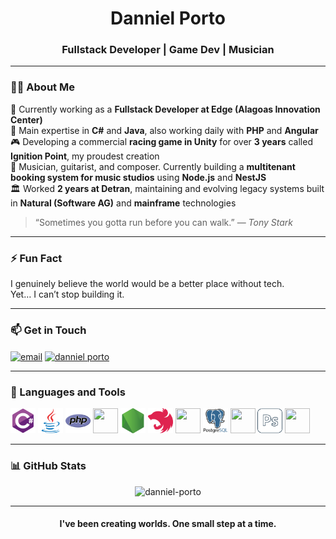 <h1 align="center">Danniel Porto</h1>
<h3 align="center">Fullstack Developer | Game Dev | Musician</h3>

---

### 👨‍💻 About Me

💼 Currently working as a **Fullstack Developer at Edge (Alagoas Innovation Center)**  
🧠 Main expertise in **C#** and **Java**, also working daily with **PHP** and **Angular**  
🎮 Developing a commercial **racing game in Unity** for over **3 years** called **Ignition Point**, my proudest creation  
🎸 Musician, guitarist, and composer. Currently building a **multitenant booking system for music studios** using **Node.js** and **NestJS**  
🏛️ Worked **2 years at Detran**, maintaining and evolving legacy systems built in **Natural (Software AG)** and **mainframe** technologies  

> “Sometimes you gotta run before you can walk.” — *Tony Stark*

---

### ⚡ Fun Fact
I genuinely believe the world would be a better place without tech.  
Yet… I can’t stop building it.

---

### 📫 Get in Touch

<p align="left">
<a href="mailto:danniel.porto@gmail.com"><img align="center" src="https://cdn-icons-png.flaticon.com/512/732/732200.png" alt="email" height="30" width="30" /></a>
<a href="https://linkedin.com/in/dannielporto" target="blank"><img align="center" src="https://raw.githubusercontent.com/rahuldkjain/github-profile-readme-generator/master/src/images/icons/Social/linked-in-alt.svg" alt="danniel porto" height="30" width="40" /></a>
</p>

---

### 🧰 Languages and Tools

<p align="left">
<a href="https://learn.microsoft.com/dotnet/csharp/" target="_blank" rel="noreferrer"><img src="https://raw.githubusercontent.com/devicons/devicon/master/icons/csharp/csharp-original.svg" width="40" height="40"/></a>
<a href="https://www.java.com" target="_blank" rel="noreferrer"><img src="https://raw.githubusercontent.com/devicons/devicon/master/icons/java/java-original.svg" width="40" height="40"/></a>
<a href="https://www.php.net/" target="_blank" rel="noreferrer"><img src="https://raw.githubusercontent.com/devicons/devicon/master/icons/php/php-original.svg" width="40" height="40"/></a>
<a href="https://angular.io/" target="_blank" rel="noreferrer"><img src="https://angular.io/assets/images/logos/angular/angular.svg" width="40" height="40"/></a>
<a href="https://nodejs.org" target="_blank" rel="noreferrer"><img src="https://raw.githubusercontent.com/devicons/devicon/master/icons/nodejs/nodejs-original.svg" width="40" height="40"/></a>
<a href="https://nestjs.com/" target="_blank" rel="noreferrer"><img src="https://raw.githubusercontent.com/devicons/devicon/master/icons/nestjs/nestjs-plain.svg" width="40" height="40"/></a>
<a href="https://unity.com/" target="_blank" rel="noreferrer"><img src="https://www.vectorlogo.zone/logos/unity3d/unity3d-icon.svg" width="40" height="40"/></a>
<a href="https://www.postgresql.org" target="_blank" rel="noreferrer"><img src="https://raw.githubusercontent.com/devicons/devicon/master/icons/postgresql/postgresql-original-wordmark.svg" width="40" height="40"/></a>
<a href="https://git-scm.com/" target="_blank" rel="noreferrer"><img src="https://www.vectorlogo.zone/logos/git-scm/git-scm-icon.svg" width="40" height="40"/></a>
<a href="https://www.photoshop.com/en" target="_blank" rel="noreferrer"><img src="https://raw.githubusercontent.com/devicons/devicon/master/icons/photoshop/photoshop-line.svg" width="40" height="40"/></a>
<a href="https://www.blender.org/" target="_blank" rel="noreferrer"><img src="https://download.blender.org/branding/community/blender_community_badge_white.svg" width="40" height="40"/></a>
</p>

---

### 📊 GitHub Stats
<p align="center">
  <img src="https://github-readme-stats.vercel.app/api/top-langs?username=danniel-porto&show_icons=true&locale=en&layout=compact" alt="danniel-porto" />
</p>

---

<h4 align="center">I've been creating worlds. One small step at a time.</h4>
